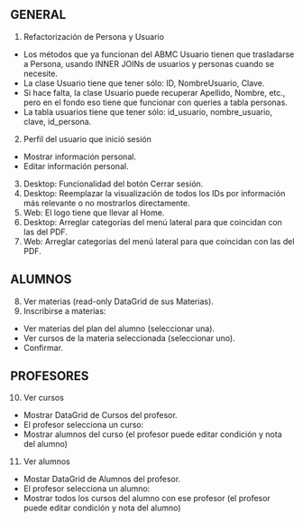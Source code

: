 ## GENERAL  
1. Refactorización de Persona y Usuario  
 * Los métodos que ya funcionan del ABMC Usuario tienen que trasladarse a Persona, usando INNER JOINs de usuarios y personas cuando se necesite.  
 * La clase Usuario tiene que tener sólo: ID, NombreUsuario, Clave.  
 * Si hace falta, la clase Usuario puede recuperar Apellido, Nombre, etc., pero en el fondo eso tiene que funcionar con queries a tabla personas.  
 * La tabla usuarios tiene que tener sólo: id_usuario, nombre_usuario, clave, id_persona.  
2. Perfil del usuario que inició sesión  
 * Mostrar información personal.  
 * Editar información personal.  
3. Desktop: Funcionalidad del botón Cerrar sesión.  
4. Desktop: Reemplazar la visualización de todos los IDs por información más relevante o no mostrarlos directamente.  
5. Web: El logo tiene que llevar al Home.  
6. Desktop: Arreglar categorías del menú lateral para que coincidan con las del PDF.  
7. Web: Arreglar categorías del menú lateral para que coincidan con las del PDF.  


## ALUMNOS  
8. Ver materias (read-only DataGrid de sus Materias).  
9. Inscribirse a materias:  
 * Ver materias del plan del alumno (seleccionar una).  
 * Ver cursos de la materia seleccionada (seleccionar uno).  
 * Confirmar.  

## PROFESORES  
10. Ver cursos  
 * Mostrar DataGrid de Cursos del profesor.  
 * El profesor selecciona un curso:  
  * Mostrar alumnos del curso (el profesor puede editar condición y nota del alumno)  

11. Ver alumnos  
 * Mostar DataGrid de Alumnos del profesor.  
 * El profesor selecciona un alumno:  
  * Mostrar todos los cursos del alumno con ese profesor (el profesor puede editar condición y nota del alumno)  
